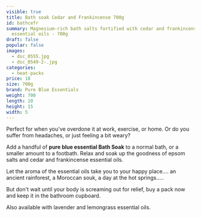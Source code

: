 ```yaml
---
visible: true
title: Bath soak Cedar and Frankincense 700g
id: bathcefr
summary: Magnesium-rich bath salts fortified with cedar and frankincense
  essential oils - 700g
draft: false
popular: false
images:
  - dsc_0555.jpg
  - dsc_0549-2-.jpg
categories:
  - heat-packs
price: 18
size: 700g
brand: Pure Blue Essentials
weight: 700
length: 10
height: 15
width: 5
---
```

Perfect for when you've overdone it at work, exercise, or home. Or do you suffer from headaches, or just feeling a bit weary?  

Add a handful of **pure blue essential Bath Soak** to a normal bath, or a smaller amount to a footbath.  Relax and soak up the goodness of epsom salts and cedar and frankincense essential oils.  

Let the aroma of the essential oils take you to your happy place.... an ancient rainforest, a Moroccan souk, a day at the hot springs.....

But don't wait until your body is screaming out for relief, buy a pack now and keep it in the bathroom cupboard.

Also available with lavender and lemongrass essential oils.